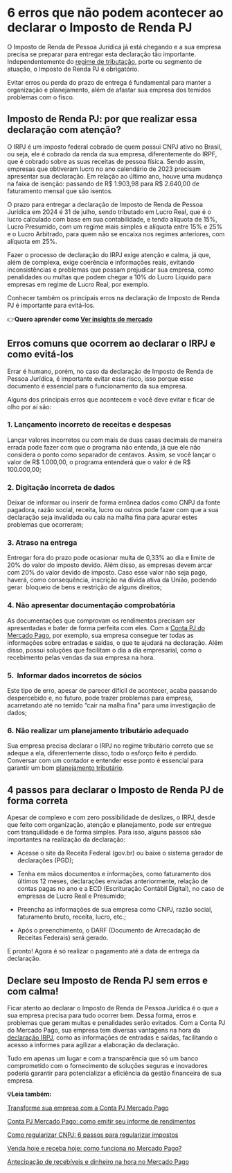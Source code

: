 # 6 erros que não podem acontecer ao declarar o Imposto de Renda PJ

O Imposto de Renda de Pessoa Jurídica já está chegando e a sua empresa precisa se preparar para entregar esta declaração tão importante. Independentemente do [regime de tributação](https://meubolso.mercadopago.com.br/como-o-porte-da-empresa-influencia-no-regime-de-tributacao), porte ou segmento de atuação, o Imposto de Renda PJ é obrigatório.

Evitar erros ou perda do prazo de entrega é fundamental para manter a organização e planejamento, além de afastar sua empresa dos temidos problemas com o fisco.

## **Imposto de Renda PJ: por que realizar essa declaração com atenção?**

O IRPJ é um imposto federal cobrado de quem possui CNPJ ativo no Brasil, ou seja, ele é cobrado da renda da sua empresa, diferentemente do IRPF, que é cobrado sobre as suas receitas de pessoa física. Sendo assim, empresas que obtiveram lucro no ano calendário de 2023 precisam apresentar sua declaração. Em relação ao último ano, houve uma mudança na faixa de isenção: passando de R$ 1.903,98 para R$ 2.640,00 de faturamento mensal que são isentos.

O prazo para entregar a declaração de Imposto de Renda de Pessoa Jurídica em 2024 é 31 de julho, sendo tributado em Lucro Real, que é o lucro calculado com base em sua contabilidade, e tendo alíquota de 15%, Lucro Presumido, com um regime mais simples e alíquota entre 15% e 25% e o Lucro Arbitrado, para quem não se encaixa nos regimes anteriores, com alíquota em 25%.

Fazer o processo de declaração do IRPJ exige atenção e calma, já que, além de complexa, exige coerência e informações reais, evitando inconsistências e problemas que possam prejudicar sua empresa, como penalidades ou multas que podem chegar a 10% do Lucro Líquido para empresas em regime de Lucro Real, por exemplo.

Conhecer também os principais erros na declaração de Imposto de Renda PJ é importante para evitá-los.

👉**Quero aprender como [Ver insights do mercado](https://empresas.mercadopago.com.br/guia-do-omnichannel-para-ecommerce)**

## **Erros comuns que ocorrem ao declarar o IRPJ e como evitá-los**

Errar é humano, porém, no caso da declaração de Imposto de Renda de Pessoa Jurídica, é importante evitar esse risco, isso porque esse documento é essencial para o funcionamento da sua empresa.

Alguns dos principais erros que acontecem e você deve evitar e ficar de olho por aí são:

### 1. Lançamento incorreto de receitas e despesas

Lançar valores incorretos ou com mais de duas casas decimais de maneira errada pode fazer com que o programa não entenda, já que ele não considera o ponto como separador de centavos. Assim, se você lançar o valor de R$ 1.000,00, o programa entenderá que o valor é de R$ 100.000,00;

### 2. Digitação incorreta de dados

Deixar de informar ou inserir de forma errônea dados como CNPJ da fonte pagadora, razão social, receita, lucro ou outros pode fazer com que a sua declaração seja invalidada ou caia na malha fina para apurar estes problemas que ocorreram;

### 3. Atraso na entrega

Entregar fora do prazo pode ocasionar multa de 0,33% ao dia e limite de 20% do valor do imposto devido. Além disso, as empresas devem arcar com 20% do valor devido de imposto. Caso esse valor não seja pago, haverá, como consequência, inscrição na dívida ativa da União, podendo gerar  bloqueio de bens e restrição de alguns direitos;

### 4. Não apresentar documentação comprobatória

As documentações que comprovam os rendimentos precisam ser apresentadas e bater de forma perfeita com eles. Com a [Conta PJ do Mercado Pago](https://meubolso.mercadopago.com.br/conta-pj-mercado-pago-digital-gratuita-livre-burocracias), por exemplo, sua empresa consegue ter todas as informações sobre entradas e saídas, o que te ajudará na declaração. Além disso, possui soluções que facilitam o dia a dia empresarial, como o recebimento pelas vendas da sua empresa na hora.

### 5.  Informar dados incorretos de sócios

Este tipo de erro, apesar de parecer difícil de acontecer, acaba passando despercebido e, no futuro, pode trazer problemas para empresa, acarretando até no temido “cair na malha fina” para uma investigação de dados;

### 6. Não realizar um planejamento tributário adequado

Sua empresa precisa declarar o IRPJ no regime tributário correto que se adeque a ela, diferentemente disso, todo o esforço feito é perdido. Conversar com um contador e entender esse ponto é essencial para garantir um bom [planejamento tributário](https://meubolso.mercadopago.com.br/planejamento-tributario-como-reduzir-impostos-empresariais).

## 

## **4 passos para declarar o Imposto de Renda PJ de forma correta**

Apesar de complexo e com zero possibilidade de deslizes, o IRPJ, desde que feito com organização, atenção e planejamento, pode ser entregue com tranquilidade e de forma simples. Para isso, alguns passos são importantes na realização da declaração:

- Acesse o site da Receita Federal (gov.br) ou baixe o sistema gerador de declarações (PGD);

- Tenha em mãos documentos e informações, como faturamento dos últimos 12 meses, declarações enviadas anteriormente, relação de contas pagas no ano e a ECD (Escrituração Contábil Digital), no caso de empresas de Lucro Real e Presumido;

- Preencha as informações de sua empresa como CNPJ, razão social, faturamento bruto, receita, lucro, etc.;

- Após o preenchimento, o DARF (Documento de Arrecadação de Receitas Federais) será gerado.

E pronto! Agora é só realizar o pagamento até a data de entrega da declaração.

## **Declare seu Imposto de Renda PJ sem erros e com calma!**

Ficar atento ao declarar o Imposto de Renda de Pessoa Jurídica é o que a sua empresa precisa para tudo ocorrer bem. Dessa forma, erros e problemas que geram multas e penalidades serão evitados. Com a Conta PJ do Mercado Pago, sua empresa tem diversas vantagens na hora da [declaração IRPJ](https://meubolso.mercadopago.com.br/o-que-e-declaracao-irpj-e-qual-sua-importancia-para-empresas), como as informações de entradas e saídas, facilitando o acesso a informes para agilizar a elaboração da declaração.

Tudo em apenas um lugar e com a transparência que só um banco comprometido com o fornecimento de soluções seguras e inovadores poderia garantir para potencializar a eficiência da gestão financeira de sua empresa.

**💡Leia também:**

[Transforme sua empresa com a Conta PJ Mercado Pago](https://meubolso.mercadopago.com.br/conta-pj-mercado-pago-solucao-para-sua-empresa)

[Conta PJ Mercado Pago: como emitir seu informe de rendimentos](https://meubolso.mercadopago.com.br/como-emitir-seu-informe-de-rendimentos)

[Como regularizar CNPJ: 6 passos para regularizar impostos](https://meubolso.mercadopago.com.br/como-regularizar-cnpj-e-debitos-na-receita-federal)

[Venda hoje e receba hoje: como funciona no Mercado Pago?](https://meubolso.mercadopago.com.br/venda-hoje-e-receba-hoje-como-funciona-no-mercado-pago)

[Antecipação de recebíveis e dinheiro na hora no Mercado Pago](https://meubolso.mercadopago.com.br/tudo-sobre-antecipacao-de-recebiveis-dinheiro-na-hora-mercado-pago)